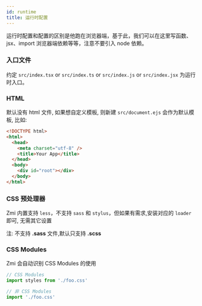 ```yaml
---
id: runtime
title: 运行时配置
---
```


运行时配置和配置的区别是他跑在浏览器端，基于此，我们可以在这里写函数、jsx、import 浏览器端依赖等等，注意不要引入 node 依赖。

### 入口文件

约定 `src/index.tsx` or `src/index.ts` or `src/index.js` or `src/index.jsx` 为运行时入口。

### HTML

默认没有 html 文件, 如果想自定义模板, 则新建 `src/document.ejs` 会作为默认模板, 比如:

```html
<!DOCTYPE html>
<html>
  <head>
    <meta charset="utf-8" />
    <title>Your App</title>
  </head>
  <body>
    <div id="root"></div>
  </body>
</html>
```

### CSS 预处理器

Zmi 内置支持 `less`，不支持 `sass` 和 `stylus`，但如果有需求,安装对应的 `loader` 即可, 无需其它设置

注: 不支持 **.sass** 文件,默认只支持 **.scss**

### CSS Modules

Zmi 会自动识别 CSS Modules 的使用

```js
// CSS Modules
import styles from './foo.css'

// 非 CSS Modules
import './foo.css'
```
